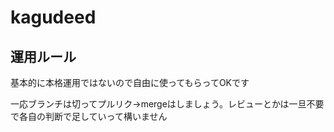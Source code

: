 # kagudeed

## 運用ルール

基本的に本格運用ではないので自由に使ってもらってOKです  

一応ブランチは切ってプルリク→mergeはしましょう。レビューとかは一旦不要で各自の判断で足していって構いません
